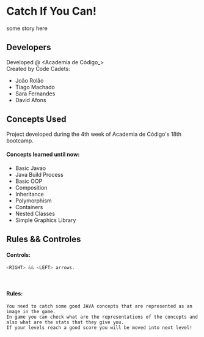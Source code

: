 
# Catch If You Can!

some story here

## Developers
Developed @ <Academia de Código_> <br>
Created by Code Cadets:
<ul>
  <li>João Rolão</li>
  <li>Tiago Machado</li>
  <li>Sara Fernandes</li>
  <li>David Afons</li>
</ul>  

## Concepts Used
Project developed during the 4th week of Academia de Código's 18th bootcamp.
<h4> Concepts learned until now:</h4>
<ul>
  <li>Basic Javao</li>
  <li>Java Build Process</li>
  <li>Basic OOP</li>
  <li>Composition</li>
  <li>Inheritance</li>
  <li>Polymorphism</li>
  <li>Containers</li>
  <li>Nested Classes</li>
  <li>Simple Graphics Library</li>
</ul>  

## Rules && Controles


 <h4>Controls:</h4>
 
```python
<RIGHT> && <LEFT> arrows.
```
<br>
 <h4>Rules:</h4>
 
 ```
 You need to catch some good JAVA concepts that are represented as an image in the game.
 In game you can check what are the representations of the concepts and also what are the stats that they give you.
 If your levels reach a good score you will be moved into next level! 
 ```







